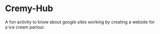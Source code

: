 # Cremy-Hub
A fun activity to know about google sites working by creating a website for a ice cream parlour.
